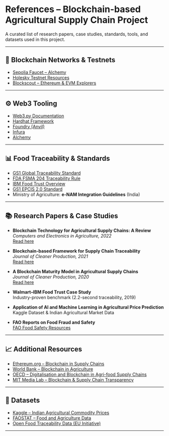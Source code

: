 # References – Blockchain-based Agricultural Supply Chain Project

A curated list of research papers, case studies, standards, tools, and datasets used in this project.

---

## 🔗 Blockchain Networks & Testnets
- [Sepolia Faucet – Alchemy](https://sepoliafaucet.com)  
- [Holesky Testnet Resources](https://holesky.etherscan.io/)  
- [Blockscout – Ethereum & EVM Explorers](https://blockscout.com/)  

---

## ⚙️ Web3 Tooling
- [Web3.py Documentation](https://web3py.readthedocs.io/)  
- [Hardhat Framework](https://hardhat.org/)  
- [Foundry (Anvil)](https://book.getfoundry.sh/)  
- [Infura](https://www.infura.io/)  
- [Alchemy](https://www.alchemy.com/)  

---

## 📊 Food Traceability & Standards
- [GS1 Global Traceability Standard](https://www.gs1.org/standards/traceability)  
- [FDA FSMA 204 Traceability Rule](https://www.fda.gov/food/food-safety-modernization-act-fsma/fsma-final-rule-requirements-enhance-traceability-recordkeeping-certain-foods)  
- [IBM Food Trust Overview](https://www.ibm.com/blockchain/solutions/food-trust)  
- [GS1 EPCIS 2.0 Standard](https://www.gs1.org/standards/epcis)  
- Ministry of Agriculture: **e-NAM Integration Guidelines** (India)  

---

## 📚 Research Papers & Case Studies
- **Blockchain Technology for Agricultural Supply Chains: A Review**  
  *Computers and Electronics in Agriculture, 2022*  
  [Read here](https://www.ncbi.nlm.nih.gov/pmc/articles/PMC8908783/)

- **Blockchain-based Framework for Supply Chain Traceability**  
  *Journal of Cleaner Production, 2021*  
  [Read here](https://www.sciencedirect.com/science/article/pii/S0360835221000346)

- **A Blockchain Maturity Model in Agricultural Supply Chains**  
  *Journal of Cleaner Production, 2020*  
  [Read here](https://www.sciencedirect.com/science/article/pii/S2214317320302109)

- **Walmart–IBM Food Trust Case Study**  
  Industry-proven benchmark (2.2-second traceability, 2019)  

- **Application of AI and Machine Learning in Agricultural Price Prediction**  
  Kaggle Dataset & Indian Agricultural Market Data  

- **FAO Reports on Food Fraud and Safety**  
  [FAO Food Safety Resources](https://www.fao.org/food-safety)  

---

## 📈 Additional Resources
- [Ethereum.org – Blockchain in Supply Chains](https://ethereum.org/en/supply-chain/)  
- [World Bank – Blockchain in Agriculture](https://documents.worldbank.org/en/publication/documents-reports/documentdetail/099814503292236385/p17000707a9e820d1094905be5d691a3be1)  
- [OECD – Digitalisation and Blockchain in Agri-food Supply Chains](https://www.oecd-ilibrary.org/agriculture-and-food/digitalisation-and-blockchain-in-agri-food-supply-chains_082b7779-en)  
- [MIT Media Lab – Blockchain & Supply Chain Transparency](https://www.media.mit.edu/publications/blockchain-supply-chain/)  

---

## 📂 Datasets
- [Kaggle – Indian Agricultural Commodity Prices](https://www.kaggle.com/datasets/srinivasu92/indian-agricultural-commodity-prices)  
- [FAOSTAT – Food and Agriculture Data](https://www.fao.org/faostat/)  
- [Open Food Traceability Data (EU Initiative)](https://data.europa.eu/)  

---
